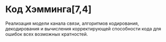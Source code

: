 # Код Хэмминга[7,4]

Реализация модели канала связи, алгоритмов кодирования, декодирования и вычисления корректирующей способности кода для ошибок всех возможных кратностей.
